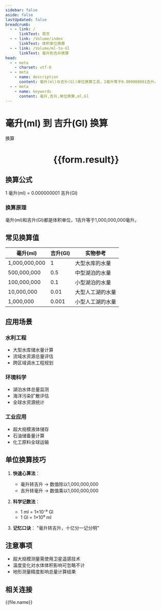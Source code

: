 ```yaml
---
sidebar: false
aside: false
lastUpdated: false
breadcrumb:
  - - link: /
      linkText: 首页
  - - link: /Volume/index
      linkText: 体积单位换算
  - - link: /Volume/ml-to-Gl
      linkText: 毫升到吉升换算
head:
  - - meta
    - charset: utf-8
  - - meta
    - name: description
      content: 毫升(ml)与吉升(Gl)单位换算工具，1毫升等于0.000000001吉升。
  - - meta
    - name: keywords
      content: 毫升,吉升,单位换算,ml,Gl
---
```


# 毫升(ml) 到 吉升(Gl) 换算

<script setup>
import { onMounted, reactive, inject ,ref  } from 'vue'
import { NButton,NForm ,NFormItem,NInput,NInputNumber,NSelect,NCard,useMessage ,NGrid ,NGi } from 'naive-ui'
import { defineClientComponent } from 'vitepress'
import { Volume } from '../../files';

const convert = inject('convert')
const formRef = ref(null);
const rules = {
  number:{
    required: true,
    type: 'number',
    trigger: "blur"
  }
}
const form = reactive({
  number:null,
  result:'',
  title:'毫升(ml)到吉升(Gl)换算'
})

const convertHandler = (e) => {
  e.preventDefault();
  formRef.value?.validate((errors)=>{
    if (!errors) {
      form.result = `${form.number} ml = ${convert(form.number).from('ml').to('Gl')} Gl`
    }
  })
}
</script>

<n-form size="large" :model="form" ref='formRef' :rules="rules">
  <n-form-item label="数值" path="number">
    <n-input-number size="large" style="width:100%" :min="0" v-model:value="form.number" placeholder="请输入毫升数值" />
  </n-form-item>
  <n-form-item>
    <n-button type="info" style="width:100%" @click="convertHandler">换算</n-button>
  </n-form-item>
</n-form>
<n-card embedded :bordered="false" hoverable>
  <div style="text-align:center">
    <h1>{{form.result}}</h1>
  </div>
</n-card>

## 换算公式
1 毫升(ml) = 0.000000001 吉升(Gl)

### 换算原理
毫升(ml)和吉升(Gl)都是体积单位，1吉升等于1,000,000,000毫升。

## 常见换算值
| 毫升(ml) | 吉升(Gl) | 实物参考                 |
|---------|---------|--------------------------|
| 1,000,000,000 | 1       | 大型水库的水量            |
| 500,000,000  | 0.5     | 中型湖泊的水量            |
| 100,000,000  | 0.1     | 小型湖泊的水量            |
| 10,000,000   | 0.01    | 大型人工湖的水量          |
| 1,000,000    | 0.001   | 小型人工湖的水量          |

## 应用场景
### 水利工程
- 大型水库储水量计算
- 流域水资源总量评估
- 跨区域调水工程规划

### 环境科学
- 湖泊水体总量监测
- 海洋污染扩散评估
- 全球水资源统计

### 工业应用
- 超大规模液体储存
- 石油储备量计算
- 化工原料全球运输

## 单位换算技巧
1. **快速心算法**：
   - 毫升转吉升 → 数值除以1,000,000,000
   - 吉升转毫升 → 数值乘以1,000,000,000

2. **科学记数法**：
   - 1 ml = 1×10⁻⁹ Gl
   - 1 Gl = 1×10⁹ ml

3. **记忆口诀**：
   "毫升转吉升，十亿分一记分明"

## 注意事项
- 超大规模测量需使用卫星遥感技术
- 温度变化对水体体积影响可忽略不计
- 地形测量精度影响总量计算结果

## 相关连接
<n-grid x-gap="12" :cols="2">
  <n-gi v-for="(file, index) in Volume" :key="index">
    <n-button
      text
      tag="a"
      :href="file.path"
      type="info"
    >
      {{file.name}}
    </n-button>
  </n-gi>
</n-grid>